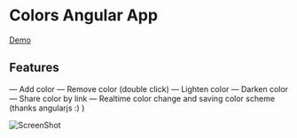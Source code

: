 # Colors Angular App

[Demo](http://s7at1c.ru/colors/)

## Features

— Add color
— Remove color (double click)
— Lighten color
— Darken color
— Share color by link
— Realtime color change and saving color scheme (thanks angularjs :) )

![ScreenShot](https://raw.github.com/d4rkr00t/ColorsAngularApp/master/screenshot.png)